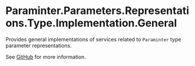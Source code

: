 # Paraminter.Parameters.Representations.Type.Implementation.General

Provides general implementations of services related to `Paraminter` type parameter representations.

See [GitHub](https://github.com/Paraminter/Paraminter.Parameters.Representations.Type) for more information.